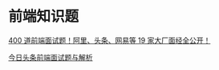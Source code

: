 # 前端知识题

[400 道前端面试题！阿里、头条、网易等 19 家大厂面经全公开！](https://www.xuehuayu.cn/20191106/400-%E9%81%93%E5%89%8D%E7%AB%AF%E9%9D%A2%E8%AF%95%E9%A2%98%EF%BC%81%E9%98%BF%E9%87%8C%E3%80%81%E5%A4%B4%E6%9D%A1%E3%80%81%E7%BD%91%E6%98%93%E7%AD%89-19-%E5%AE%B6%E5%A4%A7%E5%8E%82%E9%9D%A2%E7%BB%8F%E5%85%A8%E5%85%AC%E5%BC%80%EF%BC%81/)

[今日头条前端面试题与解析](https://zhuanlan.zhihu.com/p/83218377)
